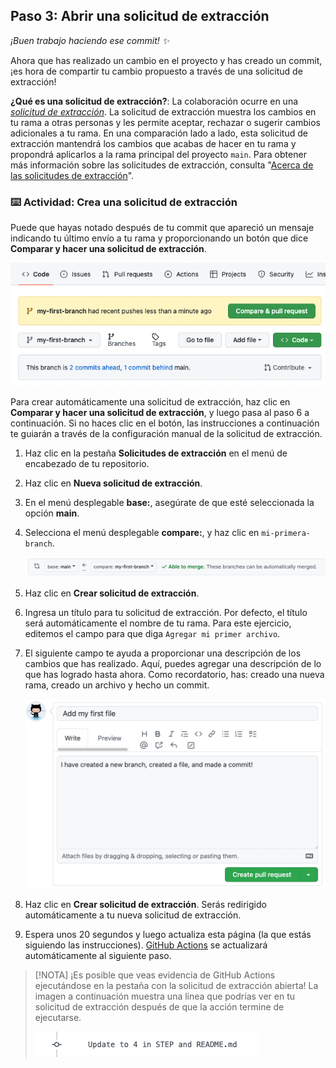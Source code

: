 <!--
  <<< Notas del autor: Paso 3 >>>
  Solo una nota histórica: la versión anterior de este paso obligaba al alumno
  a escribir una descripción de la solicitud de extracción,
  verificaba que `main` fuera la rama receptora,
  y que el archivo tuviera el nombre correcto.
-->

## Paso 3: Abrir una solicitud de extracción

_¡Buen trabajo haciendo ese commit! :sparkles:_

Ahora que has realizado un cambio en el proyecto y has creado un commit, ¡es hora de compartir tu cambio propuesto a través de una solicitud de extracción!

**¿Qué es una solicitud de extracción?**: La colaboración ocurre en una _[solicitud de extracción](https://docs.github.com/en/get-started/quickstart/github-glossary#pull-request)_. La solicitud de extracción muestra los cambios en tu rama a otras personas y les permite aceptar, rechazar o sugerir cambios adicionales a tu rama. En una comparación lado a lado, esta solicitud de extracción mantendrá los cambios que acabas de hacer en tu rama y propondrá aplicarlos a la rama principal del proyecto `main`. Para obtener más información sobre las solicitudes de extracción, consulta "[Acerca de las solicitudes de extracción](https://docs.github.com/en/pull-requests/collaborating-with-pull-requests/proposing-changes-to-your-work-with-pull-requests/about-pull-requests)".

### :keyboard: Actividad: Crea una solicitud de extracción

Puede que hayas notado después de tu commit que apareció un mensaje indicando tu último envío a tu rama y proporcionando un botón que dice **Comparar y hacer una solicitud de extracción**.

![captura de pantalla del mensaje y el botón](/images/compare-and-pull-request.png)

Para crear automáticamente una solicitud de extracción, haz clic en **Comparar y hacer una solicitud de extracción**, y luego pasa al paso 6 a continuación. Si no haces clic en el botón, las instrucciones a continuación te guiarán a través de la configuración manual de la solicitud de extracción.

1. Haz clic en la pestaña **Solicitudes de extracción** en el menú de encabezado de tu repositorio.
2. Haz clic en **Nueva solicitud de extracción**.
3. En el menú desplegable **base:**, asegúrate de que esté seleccionada la opción **main**.
4. Selecciona el menú desplegable **compare:**, y haz clic en `mi-primera-branch`.

   <img alt="captura de pantalla que muestra ambas selecciones de rama" src="/images/pull-request-branches.png" />

5. Haz clic en **Crear solicitud de extracción**.
6. Ingresa un título para tu solicitud de extracción. Por defecto, el título será automáticamente el nombre de tu rama. Para este ejercicio, editemos el campo para que diga `Agregar mi primer archivo`.
7. El siguiente campo te ayuda a proporcionar una descripción de los cambios que has realizado. Aquí, puedes agregar una descripción de lo que has logrado hasta ahora. Como recordatorio, has: creado una nueva rama, creado un archivo y hecho un commit.

   <img alt="captura de pantalla que muestra la solicitud de extracción" src="/images/Pull-request-description.png" />

8. Haz clic en **Crear solicitud de extracción**. Serás redirigido automáticamente a tu nueva solicitud de extracción.
9. Espera unos 20 segundos y luego actualiza esta página (la que estás siguiendo las instrucciones). [GitHub Actions](https://docs.github.com/en/actions) se actualizará automáticamente al siguiente paso.

> [!NOTA]
> ¡Es posible que veas evidencia de GitHub Actions ejecutándose en la pestaña con la solicitud de extracción abierta! La imagen a continuación muestra una línea que podrías ver en tu solicitud de extracción después de que la acción termine de ejecutarse.
> 
> <img alt="captura de pantalla de un ejemplo de una línea de acciones" src="/images/Actions-to-step-4.png"/>
